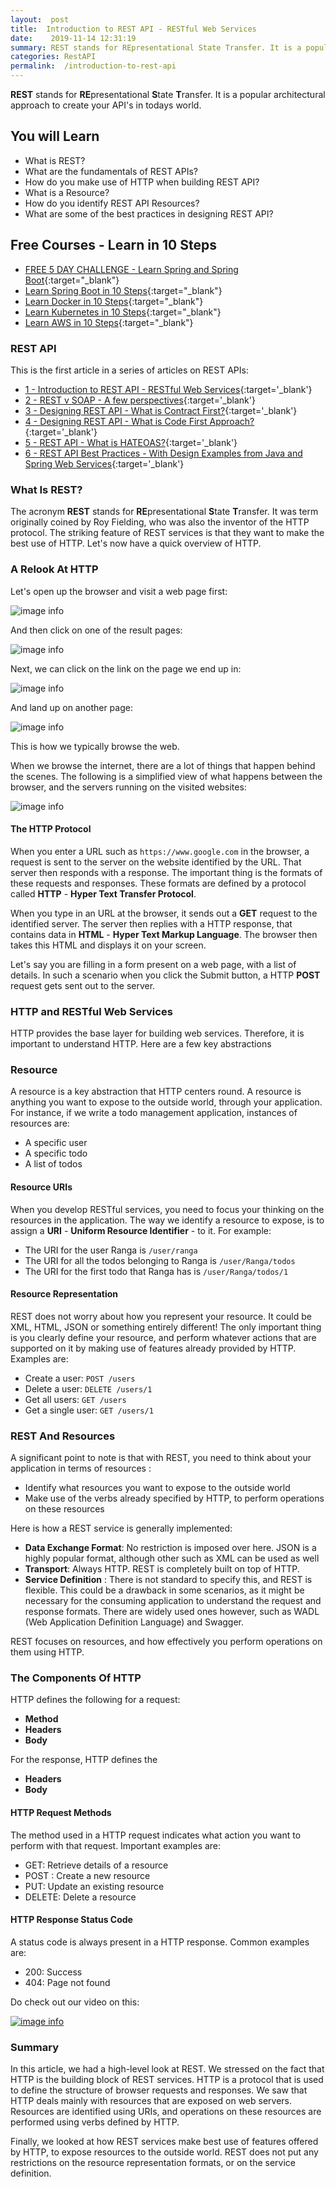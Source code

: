 ```yaml
---
layout:  post
title:  Introduction to REST API - RESTful Web Services
date:    2019-11-14 12:31:19
summary: REST stands for REpresentational State Transfer. It is a popular architectural approach to create your API's in todays world.
categories: RestAPI
permalink:  /introduction-to-rest-api
---
```


**REST** stands for **RE**presentational **S**tate **T**ransfer. It is a popular architectural approach to create your API's in todays world. 

## You will Learn
- What is REST?
- What are the fundamentals of REST APIs?
- How do you make use of HTTP when building REST API?
- What is a Resource?
- How do you identify REST API Resources?
- What are some of the best practices in designing REST API?

## Free Courses - Learn in 10 Steps

- [FREE 5 DAY CHALLENGE - Learn Spring and Spring Boot](https://rebrand.ly/SBT-Page-Top-LearningChallenge-SpringBoot){:target="_blank"}
- [Learn Spring Boot in 10 Steps](https://rebrand.ly/in28minutes-10steps-springboot){:target="_blank"}
- [Learn Docker in 10 Steps](https://rebrand.ly/in28minutes-10steps-docker){:target="_blank"}
- [Learn Kubernetes in 10 Steps](https://rebrand.ly/in28minutes-10steps-k8s){:target="_blank"}
- [Learn AWS in 10 Steps](https://rebrand.ly/in28minutes-10steps-aws-beanstalk){:target="_blank"}



### REST API

This is the first article in a series of articles on REST APIs:

- [1 - Introduction to REST API - RESTful Web Services](/introduction-to-rest-api){:target='_blank'}
- [2 - REST v SOAP - A few perspectives](/rest-vs-soap-web-services){:target='_blank'}
- [3 - Designing REST API - What is Contract First?](/rest-api-contRact-first-approach){:target='_blank'}
- [4 - Designing REST API - What is Code First Approach?](/rest-api-code-first-approach){:target='_blank'}
- [5 - REST API - What is HATEOAS?](/rest-api-what-is-hateoas){:target='_blank'}
- [6 - REST API Best Practices - With Design Examples from Java and Spring Web Services](/rest-api-best-practices-with-java-and-spring){:target='_blank'}


### What Is REST?

The acronym **REST** stands for **RE**presentational **S**tate **T**ransfer. It was term originally coined by Roy Fielding, who was also the inventor of the HTTP protocol. The striking feature of REST services is that they want to make the best use of HTTP. Let's now have a quick overview of HTTP.

### A Relook At HTTP

Let's open up the browser and visit a web page first:

![image info](/images/Capture-013-01.png)

And then click on one of the result pages:

![image info](/images/Capture-013-02.png)

Next, we can click on the link on the page we end up in:

![image info](/images/Capture-013-03.png)

And land up on another page:

![image info](/images/Capture-013-04.png)

This is how we typically browse the web. 

When we browse the internet, there are a lot of things that happen behind the scenes. The following is a simplified view of what happens between the browser, and the servers running on the visited websites:

![image info](/images/Capture-013-05.png)

#### The HTTP Protocol

When you enter a URL such as ```https://www.google.com``` in the browser, a request is sent to the server on the website identified by the URL. That server then responds with a response. The important thing is the formats of these requests and responses. These formats are defined by a protocol called **HTTP** - **Hyper Text Transfer Protocol**. 

When you type in an URL at the browser, it sends out a **GET** request to the identified server. The server then replies with a HTTP response, that contains data in **HTML** - **Hyper Text Markup Language**. The browser then takes this HTML and displays it on your screen. 

Let's say you are filling in a form present on a web page, with a list of details. In such a scenario when you click the Submit button, a HTTP **POST** request gets sent out to the server. 


### HTTP and RESTful Web Services

HTTP provides the base layer for building web services. Therefore, it is important to understand HTTP. Here are a few key abstractions

### Resource

A resource is a key abstraction that HTTP centers round. A resource is anything you want to expose to the outside world, through your application. For instance, if we write a todo management application, instances of resources are:

* A specific user
* A specific todo
* A list of todos

#### Resource URIs

When you develop RESTful services, you need to focus your thinking on the resources in the application. The way we identify a resource to expose, is to assign a **URI** - **Uniform Resource Identifier** - to it. For example:

* The URI for the user Ranga is ```/user/ranga```
* The URI for all the todos belonging to Ranga is ```/user/Ranga/todos```
* The URI for the first todo that Ranga has is ```/user/Ranga/todos/1```

#### Resource Representation

REST does not worry about how you represent your resource. It could be XML, HTML, JSON or something entirely different! The only important thing is you clearly define your resource, and perform whatever actions that are supported on it by making use of features already provided by HTTP. Examples are:

* Create a user: ```POST /users```
* Delete a user: ```DELETE /users/1```
* Get all users: ```GET /users```
* Get a single user: ```GET /users/1```

### REST And Resources

A significant point to note is that with REST, you need to think about your application in terms of resources : 

* Identify what resources you want to expose to the outside world
* Make use of the verbs already specified by HTTP, to perform operations on these resources

Here is how a REST service is generally implemented:

* **Data Exchange Format**: No restriction is imposed over here. JSON is a highly popular format, although other such as XML can be used as well
* **Transport**: Always HTTP. REST is completely built on top of HTTP.
* **Service Definition** : There is not standard to specify this, and REST is flexible. This could be a drawback in some scenarios, as it might be necessary for the consuming application to understand the request and response formats. There are widely used ones however, such as WADL (Web Application Definition Language) and Swagger.

REST focuses on resources, and how effectively you perform operations on them using HTTP.

### The Components Of HTTP

HTTP defines the following for a request:

* **Method**
* **Headers**
* **Body**

For the response, HTTP defines the

* **Headers**
* **Body**

#### HTTP Request Methods

The method used in a HTTP request indicates what action you want to perform with that request. Important examples are:

* GET: Retrieve details of a resource
* POST : Create a new resource
* PUT: Update an existing resource
* DELETE: Delete a resource

#### HTTP Response Status Code

A status code is always present in a HTTP response. Common examples are: 

* 200: Success
* 404: Page not found

Do check out our video on this:

[![image info](/images/Capture-013-06.png)](https://www.youtube.com/watch?v=ONelFjri_j0)

### Summary

In this article, we had a high-level look at REST. We stressed on the fact that HTTP is the building block of REST services. HTTP is a protocol that is used to define the structure of browser requests and responses. We saw that HTTP deals mainly with resources that are exposed on web servers. Resources are identified using URIs, and operations on these resources are performed using verbs defined by HTTP.

Finally, we looked at how REST services make best use of features offered by HTTP, to expose resources to the outside world. REST does not put any restrictions on the resource representation formats, or on the service definition.

